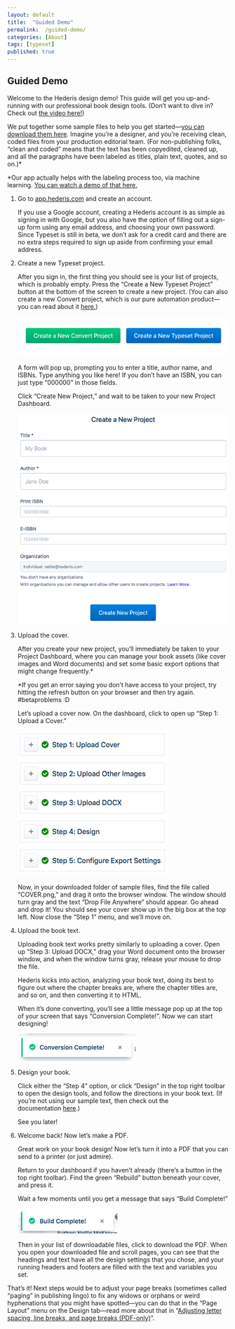 ```yaml
---
layout: default
title:  "Guided Demo"
permalink:  /guided-demo/
categories: [About]
tags: [typeset]
published: true
---
```


<section data-type="chapter" class="hsecchapter" data-hederis-type="hsecchapter" id="guided-demo" data-pi-attrs="id: guided-demo; data-tags: typeset;" role="doc-chapter" data-tags="typeset" data-author-name=" " data-book-title=" " title="Guided Demo"><h1 data-hederis-type="hblkchaptitle" class="hblkchaptitle" id="pcp4N7WhX">Guided Demo</h1><p class="hblkp" data-hederis-type="hblkp" id="ppj6Xb2JH">Welcome to the Hederis design demo! This guide will get you up-and-running with our professional book design tools. (Don&#8217;t want to dive in? Check out&#160;<a href="https://youtu.be/KjJA1HvvEhw" target="_blank" data-hederis-type="hspana" id="pBk6ebWPV"><span class="Hyperlink" data-hederis-type="hspnspan" id="pXTnKBnQx">the video here!</span></a>)</p><p class="hblkp" data-hederis-type="hblkp" id="pMK8NJgUC">We put together some sample files to help you get started&#8212;<a href="https://www.dropbox.com/s/0t99hotj0svng8h/hederis-demo-files.zip?dl=0" target="_blank" data-hederis-type="hspana" id="pjeQHQAUu"><span class="Hyperlink" data-hederis-type="hspnspan" id="pYHfxOM0b">you can download them here</span></a>. Imagine you&#8217;re a designer, and you&#8217;re receiving clean, coded files from your production editorial team. (For non-publishing folks, &#8220;clean and coded&#8221; means that the text has been copyedited, cleaned up, and all the paragraphs have been labeled as titles, plain text, quotes, and so on.)*</p><p class="hblkp" data-hederis-type="hblkp" id="pujQhVrwV">*Our app actually helps with the labeling process too, via machine learning.&#160;<a href="https://www.youtube.com/embed/vyuVLK4JIkg" target="_blank" data-hederis-type="hspana" id="pIl0N5g2E"><span class="Hyperlink" data-hederis-type="hspnspan" id="pb7nuDL7d">You can watch a demo of that here.</span></a></p><ol class="hwprnumlist" data-hederis-type="hwprnumlist" id="pedvZUebt"><li class="hblkoli" data-hederis-type="hblkoli" id="liVmqy3sL5"><p class="hblkoli" data-hederis-type="hblklip" id="p2q8panoy">Go to&#160;<a href="http://app.hederis.com/" target="_blank" data-hederis-type="hspana" id="pA0mHnwKl"><span class="Hyperlink" data-hederis-type="hspnspan" id="pfgWee4Ia">app.hederis.com</span></a>&#160;and create an account.</p><p class="hblklicont" data-hederis-type="hblklicont" id="pgP8La68g">If you use a Google account, creating a Hederis account is as simple as signing in with Google, but you also have the option of filling out a sign-up form using any email address, and choosing your own password. Since Typeset is still in beta, we don&#8217;t ask for a credit card and there are no extra steps required to sign up aside from confirming your email address.</p></li><li class="hblkoli" data-hederis-type="hblkoli" id="liNUUlZrB3"><p class="hblkoli" data-hederis-type="hblklip" id="prZ15Slpg">Create a new Typeset project.</p><p class="hblklicont" data-hederis-type="hblklicont" id="pVEdUvQSd">After you sign in, the first thing you should see is your list of projects, which is probably empty. Press the &#8220;Create a New Typeset Project&#8221; button at the bottom of the screen to create a new project. (You can also create a new Convert project, which is our pure automation product&#8212;you can read about it&#160;<a href="https://www.hederis.com/products.html" target="_blank" data-hederis-type="hspana" id="pzfEWpIWF"><span class="Hyperlink" data-hederis-type="hspnspan" id="pfsf9E6IB">here.</span></a>)</p><img data-hederis-type="hblkimg" class="hblkimg" id="p6BCdAUY7" src="/images/createprojectbutton.png" data-img-src="createprojectbutton.png"/><p class="hblklicont" data-hederis-type="hblklicont" id="psKMJuSzX">A form will pop up, prompting you to enter a title, author name, and ISBNs. Type anything you like here! If you don&#8217;t have an ISBN, you can just type &#8220;000000&#8221; in those fields.</p><p class="hblklicont" data-hederis-type="hblklicont" id="p3EU72t7q">Click &#8220;Create New Project,&#8221; and wait to be taken to your new Project Dashboard.</p><img data-hederis-type="hblkimg" class="hblkimg" id="p23g9hqGS" src="/images/createnewproject.png" data-img-src="createnewproject.png"/></li><li class="hblkoli" data-hederis-type="hblkoli" id="lippnQEdqo"><p class="hblkoli" data-hederis-type="hblklip" id="p91i4bXn0">Upload the cover.</p><p class="hblklicont" data-hederis-type="hblklicont" id="psHw0cDbO">After you create your new project, you&#8217;ll immediately be taken to your Project Dashboard, where you can manage your book assets (like cover images and Word documents) and set some basic export options that might change frequently.*</p><p class="hblklicont" data-hederis-type="hblklicont" id="pBDw6R1cA">*If you get an error saying you don&#8217;t have access to your project, try hitting the refresh button on your browser and then try again. #betaproblems :D</p><p class="hblklicont" data-hederis-type="hblklicont" id="p8z6vb6ic">Let&#8217;s upload a cover now. On the dashboard, click to open up &#8220;Step 1: Upload a Cover.&#8221;</p><img data-hederis-type="hblkimg" class="hblkimg" id="phwHkstQk" src="/images/uploadacover.png" data-img-src="uploadacover.png"/><p class="hblklicont" data-hederis-type="hblklicont" id="pP0x03qJ8">Now, in your downloaded folder of sample files, find the file called &#8220;COVER.png,&#8221; and drag it onto the browser window. The window should turn gray and the text &#8220;Drop File Anywhere&#8221; should appear. Go ahead and drop it! You should see your cover show up in the big box at the top left. Now close the &#8220;Step 1&#8221; menu, and we&#8217;ll move on.</p></li><li class="hblkoli" data-hederis-type="hblkoli" id="liJu323SxE"><p class="hblkoli" data-hederis-type="hblklip" id="pAhyxlftU">Upload the book text.</p><p class="hblklicont" data-hederis-type="hblklicont" id="pb8KMQ0LB">Uploading book text works pretty similarly to uploading a cover. Open up &#8220;Step 3: Upload DOCX,&#8221; drag your Word document onto the browser window, and when the window turns gray, release your mouse to drop the file.</p><p class="hblklicont" data-hederis-type="hblklicont" id="pk0XxsC4P">Hederis kicks into action, analyzing your book text, doing its best to figure out where the chapter breaks are, where the chapter titles are, and so on, and then converting it to HTML.</p><p class="hblklicont" data-hederis-type="hblklicont" id="pOBxn2Rq2">When it&#8217;s done converting, you&#8217;ll see a little message pop up at the top of your screen that says &#8220;Conversion Complete!&#8221;. Now we can start designing!</p><img data-hederis-type="hblkimg" class="hblkimg" id="ph1XadePh" src="/images/conversioncomplete.png" data-img-src="conversioncomplete.png"/></li><li class="hblkoli" data-hederis-type="hblkoli" id="liiCVzlFsR"><p class="hblkoli" data-hederis-type="hblklip" id="p2HtucexP">Design your book.</p><p class="hblklicont" data-hederis-type="hblklicont" id="pcgjrQ9MA">Click either the &#8220;Step 4&#8221; option, or click &#8220;Design&#8221; in the top right toolbar to open the design tools, and follow the directions in your book text. (If you&#8217;re not using our sample text, then check out the documentation&#160;<a href="https://www.hederis.com/demo.html" target="_blank" data-hederis-type="hspana" id="pRrmFiIIz"><span class="Hyperlink" data-hederis-type="hspnspan" id="p8IhGjGwH">here</span></a>.)</p><p class="hblklicont" data-hederis-type="hblklicont" id="ppaHo2CTp">See you later!</p></li><li class="hblkoli" data-hederis-type="hblkoli" id="liLhMA812R"><p class="hblkoli" data-hederis-type="hblklip" id="pIS6ruCLW">Welcome back! Now let&#8217;s make a PDF.</p><p class="hblklicont" data-hederis-type="hblklicont" id="p5XWTRd2D">Great work on your book design! Now let&#8217;s turn it into a PDF that you can send to a printer (or just admire).</p><p class="hblklicont" data-hederis-type="hblklicont" id="p75HXVkK3">Return to your dashboard if you haven&#8217;t already (there&#8217;s a button in the top right toolbar). Find the green &#8220;Rebuild&#8221; button beneath your cover, and press it.</p><p class="hblklicont" data-hederis-type="hblklicont" id="pSl6QlM5j">Wait a few moments until you get a message that says &#8220;Build Complete!&#8221;</p><img data-hederis-type="hblkimg" class="hblkimg" id="povPZ1fO8" src="/images/buildcomplete.png" data-img-src="buildcomplete.png"/><p class="hblklicont" data-hederis-type="hblklicont" id="pMtxsUunb">Then in your list of downloadable files, click to download the PDF. When you open your downloaded file and scroll pages, you can see that the headings and text have all the design settings that you chose, and your running headers and footers are filled with the text and variables you set.</p></li></ol><p class="hblkp" data-hederis-type="hblkp" id="po9QVlJux">That&#8217;s it! Next steps would be to adjust your page breaks (sometimes called &#8220;paging&#8221; in publishing lingo) to fix any widows or orphans or weird hyphenations that you might have spotted&#8212;you can do that in the &#8220;Page Layout&#8221; menu on the Design tab&#8212;read more about that in &#8220;<a href="{% post_url 2020-08-05-44-AdjustingletterspacinglinebreaksandpagebreaksPDF-only %}" data-hederis-type="hspana" id="pyeyWLOrO"><span class="Hyperlink" data-hederis-type="hspnspan" id="pgdMmoCUL">Adjusting letter spacing, line breaks, and page breaks (PDF-only)</span></a>&#8221;.</p></section>